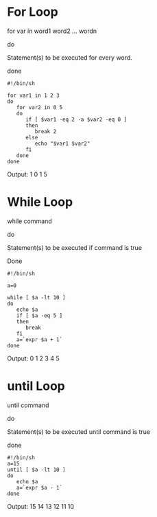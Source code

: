 # For Loop
for var in word1 word2 … wordn

do

Statement(s) to be executed for every word.

done
```
#!/bin/sh

for var1 in 1 2 3
do
   for var2 in 0 5
   do
      if [ $var1 -eq 2 -a $var2 -eq 0 ]
      then
         break 2
      else
         echo "$var1 $var2"
      fi
   done
done
```
Output: 
1 0
1 5


# While Loop
while command

do

Statement(s) to be executed if command is true

Done

```
#!/bin/sh

a=0

while [ $a -lt 10 ]
do
   echo $a
   if [ $a -eq 5 ]
   then
      break
   fi
   a=`expr $a + 1`
done
```
Output: 0
1
2
3
4
5

# until Loop
until command

do

Statement(s) to be executed until command is true

done

```
#!/bin/sh
a=15
until [ $a -lt 10 ]
do
   echo $a
   a=`expr $a - 1`
done
```
Output: 15
14
13
12
11
10
